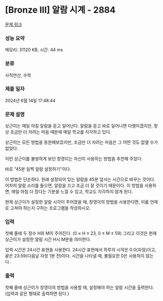 # [Bronze III] 알람 시계 - 2884 

[문제 링크](https://www.acmicpc.net/problem/2884) 

### 성능 요약

메모리: 31120 KB, 시간: 44 ms

### 분류

사칙연산, 수학

### 제출 일자

2024년 6월 14일 17:48:44

### 문제 설명

<p>상근이는 매일 아침 알람을 듣고 일어난다. 알람을 듣고 바로 일어나면 다행이겠지만, 항상 조금만 더 자려는 마음 때문에 매일 학교를 지각하고 있다.</p>

<p>상근이는 모든 방법을 동원해보았지만, 조금만 더 자려는 마음은 그 어떤 것도 없앨 수가 없었다.</p>

<p>이런 상근이를 불쌍하게 보던 창영이는 자신이 사용하는 방법을 추천해 주었다.</p>

<p>바로 "45분 일찍 알람 설정하기"이다.</p>

<p>이 방법은 단순하다. 원래 설정되어 있는 알람을 45분 앞서는 시간으로 바꾸는 것이다. 어차피 알람 소리를 들으면, 알람을 끄고 조금 더 잘 것이기 때문이다. 이 방법을 사용하면, 매일 아침 더 잤다는 기분을 느낄 수 있고, 학교도 지각하지 않게 된다.</p>

<p>현재 상근이가 설정한 알람 시각이 주어졌을 때, 창영이의 방법을 사용한다면, 이를 언제로 고쳐야 하는지 구하는 프로그램을 작성하시오.</p>

### 입력 

 <p>첫째 줄에 두 정수 H와 M이 주어진다. (0 ≤ H ≤ 23, 0 ≤ M ≤ 59) 그리고 이것은 현재 상근이가 설정한 알람 시간 H시 M분을 의미한다.</p>

<p>입력 시간은 24시간 표현을 사용한다. 24시간 표현에서 하루의 시작은 0:0(자정)이고, 끝은 23:59(다음날 자정 1분 전)이다. 시간을 나타낼 때, 불필요한 0은 사용하지 않는다.</p>

### 출력 

 <p>첫째 줄에 상근이가 창영이의 방법을 사용할 때, 설정해야 하는 알람 시간을 출력한다. (입력과 같은 형태로 출력하면 된다.)</p>

